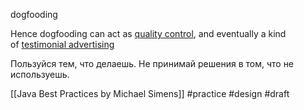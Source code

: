 dogfooding

Hence dogfooding can act as [quality control](https://en.m.wikipedia.org/wiki/Quality_control "Quality control"), and eventually a kind of [testimonial advertising](https://en.m.wikipedia.org/wiki/Testimonial "Testimonial")

Пользуйся тем, что делаешь. Не принимай решения в том, что не используешь.

[[Java Best Practices by Michael Simens]]
#practice #design 
#draft